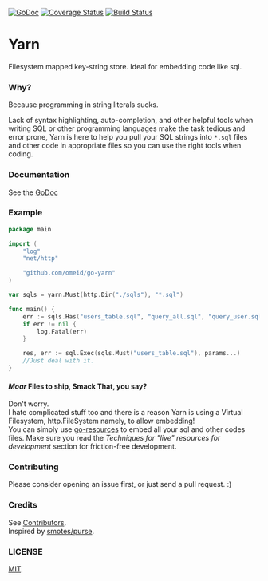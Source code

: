 [![GoDoc](https://godoc.org/github.com/omeid/go-yarn?status.svg)](https://godoc.org/github.com/omeid/go-yarn) [![Coverage Status](https://coveralls.io/repos/omeid/go-yarn/badge.png)](https://coveralls.io/r/omeid/go-yarn) [![Build Status](https://drone.io/github.com/omeid/go-yarn/status.png)](https://drone.io/github.com/omeid/go-yarn/latest)
# Yarn
Filesystem mapped key-string store. Ideal for embedding code like sql.

### Why?
Because programming in string literals sucks.

Lack of syntax highlighting, auto-completion, and other helpful tools when writing SQL or other programming languages make the task tedious and error prone, Yarn is here to help you pull your SQL strings into `*.sql` files and other code in appropriate files so you can use the right tools when coding.


### Documentation
See the [GoDoc](https://godoc.org/github.com/omeid/go-yarn)


### Example


```go
package main

import (
	"log"
	"net/http"

	"github.com/omeid/go-yarn"
)

var sqls = yarn.Must(http.Dir("./sqls"), "*.sql")

func main() {
	err := sqls.Has("users_table.sql", "query_all.sql", "query_user.sql")
	if err != nil {
		log.Fatal(err)
	}

	res, err := sql.Exec(sqls.Must("users_table.sql"), params...)
	//Just deal with it.
}
```

#### _Moar_ Files to ship, Smack That, you say?
Don't worry.  
I hate complicated stuff too and there is a reason Yarn is using a Virtual Filesystem, http.FileSystem namely, to allow embedding!   
You can simply use [go-resources](https://github.com/omeid/go-resources) to embed all your sql and other codes files.
Make sure you read the _Techniques for "live" resources for development_ section for friction-free development.




### Contributing
Please consider opening an issue first, or just send a pull request. :)

### Credits
See [Contributors](https://github.com/omeid/go-yarn/graphs/contributors).  
Inspired by [smotes/purse](https://github.com/smotes/purse).

### LICENSE
  [MIT](LICENSE).
